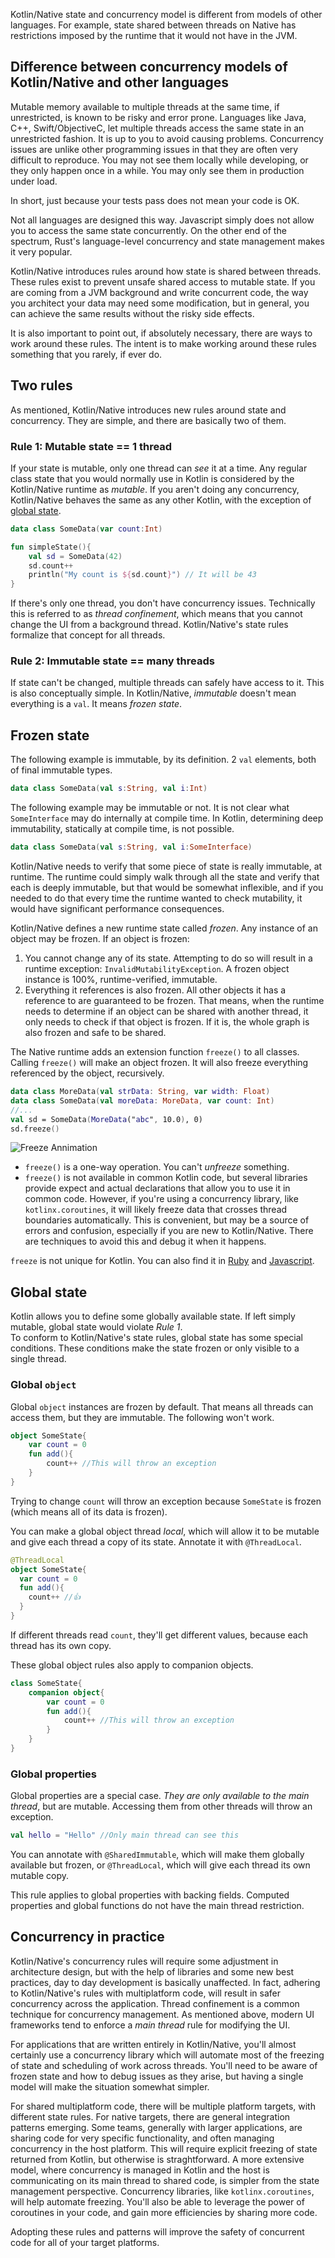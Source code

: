 [//]: # (title: Kotlin/Native concurrency overview)
[//]: # (auxiliary-id: Kotlin_Native_Concurrency_Overview)

Kotlin/Native state and concurrency model is different from models of other languages. For example, state shared between threads 
on Native has restrictions imposed by the runtime that it would not have in the JVM.

## Difference between concurrency models of Kotlin/Native and other languages

Mutable memory available to multiple threads at the same time, if unrestricted, is known to be risky and error prone. 
Languages like Java, C++, Swift/ObjectiveC, let multiple threads access the same state in an unrestricted fashion. It is up to 
you to avoid causing problems. Concurrency issues are unlike other programming issues in that they are 
often very difficult to reproduce. You may not see them locally while developing, or they only happen once in a while. 
You may only see them in production under load.

In short, just because your tests pass does not mean your code is OK.

Not all languages are designed this way. Javascript simply does not 
allow you to access the same state concurrently. On the other end of the spectrum, Rust's 
language-level concurrency and state management makes it very popular. 

Kotlin/Native introduces rules around how state is shared between threads. These rules exist to prevent unsafe shared 
access to mutable state. If you are coming from a JVM background and write concurrent code, the way you architect your 
data may need some modification, but in general, you can achieve the same results without the risky side effects.

It is also important to point out, if absolutely necessary, there are ways to work around these rules. The intent is to 
make working around these rules something that you rarely, if ever do.

## Two rules

As mentioned, Kotlin/Native introduces new rules around state and concurrency. They are simple, and there are basically two of them.

### Rule 1: Mutable state == 1 thread

If your state is mutable, only one thread can _see_ it at a time. Any regular class state that 
you would normally use in Kotlin is considered by the Kotlin/Native runtime as _mutable_. If you aren't doing any concurrency, 
Kotlin/Native behaves the same as any other Kotlin, with the exception of [global state](#global-state).

```kotlin
data class SomeData(var count:Int)

fun simpleState(){
    val sd = SomeData(42)
    sd.count++
    println("My count is ${sd.count}") // It will be 43
}
```

If there's only one thread, you don't have concurrency issues. Technically this is referred 
to as _thread confinement_, which means that you cannot change the UI from a background thread. Kotlin/Native's state rules 
formalize that concept for all threads.

### Rule 2: Immutable state == many threads

If state can't be changed, multiple threads can safely have access to it. This is also conceptually simple. 
In Kotlin/Native, _immutable_ doesn't mean everything is a `val`. It means _frozen state_.

## Frozen state

The following example is immutable, by its definition. 2 `val` elements, both of final immutable types.

```kotlin
data class SomeData(val s:String, val i:Int)
```

The following example may be immutable or not. It is not clear what `SomeInterface` may do internally at compile time. 
In Kotlin, determining deep immutability, statically at compile time, is not possible.

```kotlin
data class SomeData(val s:String, val i:SomeInterface)
```

Kotlin/Native needs to verify that some piece of state is really immutable, at runtime. The runtime could simply walk 
through all the state and verify that each is deeply immutable, but that would be somewhat inflexible, and if you needed 
to do that every time the runtime wanted to check mutability, it would have significant performance consequences.

Kotlin/Native defines a new runtime state called _frozen_. Any instance of an object may be frozen. If an object is frozen:

1. You cannot change any of its state. Attempting to do so will result in a runtime exception: `InvalidMutabilityException`. 
A frozen object instance is 100%, runtime-verified, immutable.
2. Everything it references is also frozen. All other objects it has a reference to are guaranteed to be frozen. That means, 
when the runtime needs to determine if an object can be shared with another thread, it only needs to check if that object 
is frozen. If it is, the whole graph is also frozen and safe to be shared.

The Native runtime adds an extension function `freeze()` to all classes. Calling `freeze()` will make an object frozen. 
It will also freeze everything referenced by the object, recursively.

```kotlin
data class MoreData(val strData: String, var width: Float)
data class SomeData(val moreData: MoreData, var count: Int)
//...
val sd = SomeData(MoreData("abc", 10.0), 0)
sd.freeze()
```

![Freeze Annimation](freezesmall2.gif)

* `freeze()` is a one-way operation. You can't _unfreeze_ something.
* `freeze()` is not available in common Kotlin code, but several libraries  provide expect and actual declarations
 that allow you to use it in common code. However, if you're using a concurrency library, like `kotlinx.coroutines`, it will 
 likely freeze data that crosses thread boundaries automatically. This is convenient, but may be a source of errors and 
 confusion, especially if you are new to Kotlin/Native. There are techniques to avoid this and debug it when it happens.

`freeze` is not unique for Kotlin. You can also find it in [Ruby](https://www.honeybadger.io/blog/when-to-use-freeze-and-frozen-in-ruby/) and [Javascript](https://developer.mozilla.org/en-US/docs/Web/JavaScript/Reference/Global_Objects/Object/freeze).

## Global state

Kotlin allows you to define some globally available state. If left simply mutable, global state would violate _Rule 1_.  
To conform to Kotlin/Native's state rules, global state has some special conditions. 
These conditions make the state frozen or only visible to a single thread.

### Global `object`

Global `object` instances are frozen by default. That means all threads can access them, but they are immutable. The following won't work.

```kotlin
object SomeState{
    var count = 0
    fun add(){
        count++ //This will throw an exception
    }
}
```

Trying to change `count` will throw an exception because `SomeState` is frozen (which means all of its data is frozen).

You can make a global object thread _local_, which will allow it to be mutable and give each thread a copy of its state. 
Annotate it with `@ThreadLocal`.

```kotlin
@ThreadLocal
object SomeState{
  var count = 0
  fun add(){
    count++ //👍
  }
}
```

If different threads read `count`, they'll get different values, because each thread has its own copy.

These global object rules also apply to companion objects.

```kotlin
class SomeState{
    companion object{
        var count = 0
        fun add(){
            count++ //This will throw an exception
        }
    }
}
```

### Global properties

Global properties are a special case. *They are only available to the main thread*, but are mutable. Accessing them from 
other threads will throw an exception.

```kotlin
val hello = "Hello" //Only main thread can see this
```

You can annotate with `@SharedImmutable`, which will make them globally available but frozen, or `@ThreadLocal`, which 
will give each thread its own mutable copy.

This rule applies to global properties with backing fields. Computed properties and global functions do not have the main 
thread restriction.

## Concurrency in practice

Kotlin/Native's concurrency rules will require some adjustment in architecture design, but with the help of libraries and 
some new best practices, day to day development is basically unaffected. In fact, adhering to Kotlin/Native's rules with 
multiplatform code, will result in safer concurrency across the application. Thread confinement is a common technique 
for concurrency management. As mentioned above, modern UI frameworks tend to enforce a _main thread_ rule for modifying the UI.

For applications that are written entirely in Kotlin/Native, you'll almost certainly use a concurrency library which will 
automate most of the freezing of state and scheduling of work across threads. You'll need to be aware of frozen state 
and how to debug issues as they arise, but having a single model will make the situation somewhat simpler.

For shared multiplatform code, there will be multiple platform targets, with different state rules. For native targets, 
there are general integration patterns emerging. Some teams, generally with larger applications, are sharing code for 
very specific functionality, and often managing concurrency in the host platform. This will require explicit freezing of 
state returned from Kotlin, but otherwise is straghtforward. A more extensive model, where concurrency is managed in Kotlin 
and the host is communicating on its main thread to shared code, is simpler from the state management perspective. 
Concurrency libraries, like `kotlinx.coroutines`, will help automate freezing. You'll also be able to leverage the power 
of coroutines in your code, and gain more efficiencies by sharing more code.

Adopting these rules and patterns will improve the safety of concurrent code for all of your target platforms.
